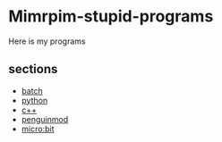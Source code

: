 # Mimrpim-stupid-programs
Here is my programs
## sections
* [batch]()
* [python]()
* [c++]()
* [penguinmod]()
* [micro:bit]()
